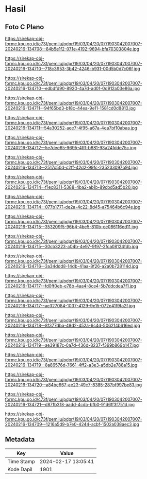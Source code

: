 # Hasil

## Foto C Plano

https://sirekap-obj-formc.kpu.go.id/c73f/pemilu/pdpr/19/03/04/20/07/1903042007007-20240216-134708--84b5e1f2-071e-4192-9694-bfa70303804e.jpg

https://sirekap-obj-formc.kpu.go.id/c73f/pemilu/pdpr/19/03/04/20/07/1903042007007-20240216-134710--718c3953-3b42-4246-b931-00d5b0d7c06f.jpg

https://sirekap-obj-formc.kpu.go.id/c73f/pemilu/pdpr/19/03/04/20/07/1903042007007-20240216-134710--edbdfd90-8920-4a7d-ad01-0d912a03e86a.jpg

https://sirekap-obj-formc.kpu.go.id/c73f/pemilu/pdpr/19/03/04/20/07/1903042007007-20240216-134711--94f65bd3-b18c-44ea-9e11-1581cd0d8813.jpg

https://sirekap-obj-formc.kpu.go.id/c73f/pemilu/pdpr/19/03/04/20/07/1903042007007-20240216-134711--54a30252-aee7-4f95-a67a-4ea7bf10abaa.jpg

https://sirekap-obj-formc.kpu.go.id/c73f/pemilu/pdpr/19/03/04/20/07/1903042007007-20240216-134712--5e7dee85-9695-4fff-b881-93a24fdde75c.jpg

https://sirekap-obj-formc.kpu.go.id/c73f/pemilu/pdpr/19/03/04/20/07/1903042007007-20240216-134713--2517c50d-c2ff-42d2-99fc-235233097b94.jpg

https://sirekap-obj-formc.kpu.go.id/c73f/pemilu/pdpr/19/03/04/20/07/1903042007007-20240216-134714--f1ec8311-5388-4ba2-ab1b-89cbd5ad5b20.jpg

https://sirekap-obj-formc.kpu.go.id/c73f/pemilu/pdpr/19/03/04/20/07/1903042007007-20240216-134714--077b1771-de2a-4c22-8d45-a75464b6c94e.jpg

https://sirekap-obj-formc.kpu.go.id/c73f/pemilu/pdpr/19/03/04/20/07/1903042007007-20240216-134715--353209f5-96b4-4be5-810b-ce086116ed11.jpg

https://sirekap-obj-formc.kpu.go.id/c73f/pemilu/pdpr/19/03/04/20/07/1903042007007-20240216-134715--30cb3223-a04b-4e97-9f97-2fca08124fdb.jpg

https://sirekap-obj-formc.kpu.go.id/c73f/pemilu/pdpr/19/03/04/20/07/1903042007007-20240216-134716--3a34ddd8-14db-41aa-8f26-a2a0b728114d.jpg

https://sirekap-obj-formc.kpu.go.id/c73f/pemilu/pdpr/19/03/04/20/07/1903042007007-20240216-134717--fd0ff0eb-e78b-4aa4-8ce4-5b7ddcdea7f1.jpg

https://sirekap-obj-formc.kpu.go.id/c73f/pemilu/pdpr/19/03/04/20/07/1903042007007-20240216-134717--ae327084-1037-4129-9e15-072e41f9fa2f.jpg

https://sirekap-obj-formc.kpu.go.id/c73f/pemilu/pdpr/19/03/04/20/07/1903042007007-20240216-134718--8f377dba-48d2-452a-9c4d-506214b616ed.jpg

https://sirekap-obj-formc.kpu.go.id/c73f/pemilu/pdpr/19/03/04/20/07/1903042007007-20240216-134719--ae39187c-0a7d-436d-8237-f399b869b147.jpg

https://sirekap-obj-formc.kpu.go.id/c73f/pemilu/pdpr/19/03/04/20/07/1903042007007-20240216-134719--8a86576d-7661-4ff2-a3e3-a5db2e788a15.jpg

https://sirekap-obj-formc.kpu.go.id/c73f/pemilu/pdpr/19/03/04/20/07/1903042007007-20240216-134720--a84bc667-ae23-49c7-8385-287bf997be83.jpg

https://sirekap-obj-formc.kpu.go.id/c73f/pemilu/pdpr/19/03/04/20/07/1903042007007-20240216-134721--d871b318-aadd-4cda-bfb0-91d6ff3f751d.jpg

https://sirekap-obj-formc.kpu.go.id/c73f/pemilu/pdpr/19/03/04/20/07/1903042007007-20240216-134709--1216a5d9-b7e0-4244-acbf-1502a038aec3.jpg


## Metadata

| Key        | Value               |
| ---------- | ------------------- |
| Time Stamp | 2024-02-17 13:05:41 |
| Kode Dapil | 1901                |



